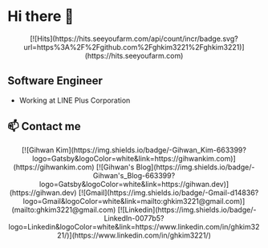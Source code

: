 # Hi there 👋

<div style="text-align:center">
[![Hits](https://hits.seeyoufarm.com/api/count/incr/badge.svg?url=https%3A%2F%2Fgithub.com%2Fghkim3221%2Fghkim3221)](https://hits.seeyoufarm.com)                        
</div>

## Software Engineer

 - Working at LINE Plus Corporation

## 📫 Contact me

<div style="text-align:center">
[![Gihwan Kim](https://img.shields.io/badge/-Gihwan_Kim-663399?logo=Gatsby&logoColor=white&link=https://gihwankim.com)](https://gihwankim.com)
[![Gihwan's Blog](https://img.shields.io/badge/-Gihwan's_Blog-663399?logo=Gatsby&logoColor=white&link=https://gihwan.dev)](https://gihwan.dev)
[![Gmail](https://img.shields.io/badge/-Gmail-d14836?logo=Gmail&logoColor=white&link=mailto:ghkim3221@gmail.com)](mailto:ghkim3221@gmail.com)
[![Linkedin](https://img.shields.io/badge/-LinkedIn-0077b5?logo=Linkedin&logoColor=white&link=https://www.linkedin.com/in/ghkim3221/)](https://www.linkedin.com/in/ghkim3221/)
</div>
